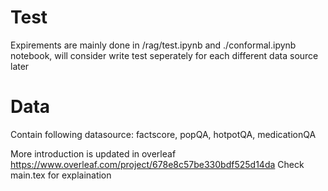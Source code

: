 # Test
Expirements are mainly done in /rag/test.ipynb and ./conformal.ipynb notebook, will consider write test seperately for each different data source later

# Data
Contain following datasource: factscore, popQA, hotpotQA, medicationQA

More introduction is updated in overleaf https://www.overleaf.com/project/678e8c57be330bdf525d14da
Check main.tex for explaination
